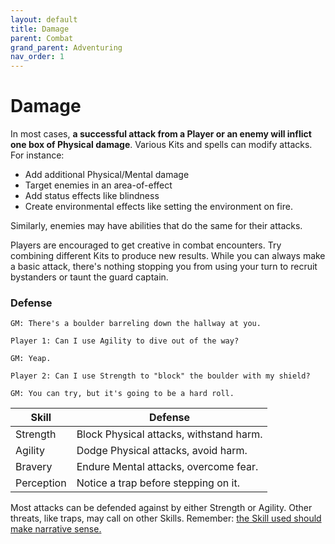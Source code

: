 ```yaml
---
layout: default
title: Damage
parent: Combat
grand_parent: Adventuring
nav_order: 1
---
```


# Damage

In most cases, **a successful attack from a Player or an enemy will inflict one box of Physical damage**. Various Kits and spells can modify attacks. For instance:

-   Add additional Physical/Mental damage
-   Target enemies in an area-of-effect
-   Add status effects like blindness
-   Create environmental effects like setting the environment on fire.

Similarly, enemies may have abilities that do the same for their attacks.

Players are encouraged to get creative in combat encounters. Try combining different Kits to produce new results. While you can always make a basic attack, there's nothing stopping you from using your turn to recruit bystanders or taunt the guard captain.

### Defense

    GM: There's a boulder barreling down the hallway at you.

    Player 1: Can I use Agility to dive out of the way?

    GM: Yeap.

    Player 2: Can I use Strength to "block" the boulder with my shield?

    GM: You can try, but it's going to be a hard roll.

| Skill      | Defense                                 |
| ---------- | --------------------------------------- |
| Strength   | Block Physical attacks, withstand harm. |
| Agility    | Dodge Physical attacks, avoid harm.     |
| Bravery    | Endure Mental attacks, overcome fear.   |
| Perception | Notice a trap before stepping on it.    |

Most attacks can be defended against by either Strength or Agility. Other threats, like traps, may call on other Skills. Remember: [the Skill used should make narrative sense.](https://fate-srd.com/fate-core/what-do-during-play#the-silver-rule)
